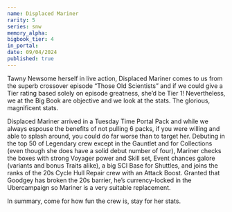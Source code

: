 ```yaml
---
name: Displaced Mariner
rarity: 5
series: snw
memory_alpha:
bigbook_tier: 4
in_portal:
date: 09/04/2024
published: true
---
```


Tawny Newsome herself in live action, Displaced Mariner comes to us from the superb crossover episode “Those Old Scientists” and if we could give a Tier rating based solely on episode greatness, she’d be Tier 1! Nevertheless, we at the Big Book are objective and we look at the stats. The glorious, magnificent stats. 

Displaced Mariner arrived in a Tuesday Time Portal Pack and while we always espouse the benefits of not pulling 6 packs, if you were willing and able to splash around, you could do far worse than to target her. Debuting in the top 50 of Legendary crew except in the Gauntlet and for Collections (even though she does have a solid debut number of four), Mariner checks the boxes with strong Voyager power and Skill set, Event chances galore (variants and bonus Traits alike), a big SCI Base for Shuttles, and joins the ranks of the 20s Cycle Hull Repair crew with an Attack Boost. Granted that Goodgey has broken the 20s barrier, he’s currency-locked in the Ubercampaign so Mariner is a very suitable replacement. 

In summary, come for how fun the crew is, stay for her stats.

